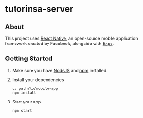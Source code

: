 # tutorinsa-server

## About

This project uses [React Native](https://reactnative.dev/), an open-source mobile application framework created by Facebook, alongside with [Expo](https://expo.io/).

## Getting Started

1. Make sure you have [NodeJS](https://nodejs.org/) and [npm](https://www.npmjs.com/) installed.
2. Install your dependencies

    ```
    cd path/to/mobile-app
    npm install
    ```

3. Start your app

    ```
    npm start
    ```
